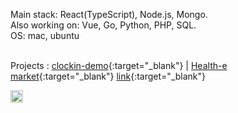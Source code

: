Main stack: React(TypeScript), Node.js, Mongo.<br/>
Also working on: Vue, Go, Python, PHP, SQL.<br/>
OS: mac, ubuntu<br/><br/>

Projects : [clockin-demo](https://clockin-demo.com/){:target="_blank"} | [Health-e market](https://health-e.herokuapp.com/#/){:target="_blank"}
[link](https://clockin-demo.com/){:target="_blank"}

<a href="https://twitter.com/DavidMaromIl" target="_blank"><img src="https://www.pngkey.com/png/full/2-27646_twitter-logo-png-transparent-background-logo-twitter-png.png" alt="Twitter" width="20px"></a>
